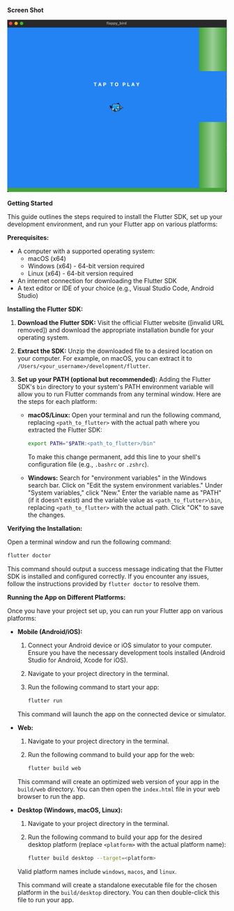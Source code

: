 **Screen Shot**

![screenshot](screenshot.png)

**Getting Started**

This guide outlines the steps required to install the Flutter SDK, set up your development environment, and run your Flutter app on various platforms:

**Prerequisites:**

- A computer with a supported operating system:
  - macOS (x64)
  - Windows (x64) - 64-bit version required
  - Linux (x64) - 64-bit version required
- An internet connection for downloading the Flutter SDK
- A text editor or IDE of your choice (e.g., Visual Studio Code, Android Studio)

**Installing the Flutter SDK:**

1. **Download the Flutter SDK:**
   Visit the official Flutter website ([invalid URL removed]) and download the appropriate installation bundle for your operating system.

2. **Extract the SDK:**
   Unzip the downloaded file to a desired location on your computer. For example, on macOS, you can extract it to `/Users/<your_username>/development/flutter`.

3. **Set up your PATH (optional but recommended):**
   Adding the Flutter SDK's `bin` directory to your system's PATH environment variable will allow you to run Flutter commands from any terminal window. Here are the steps for each platform:

   - **macOS/Linux:**
     Open your terminal and run the following command, replacing `<path_to_flutter>` with the actual path where you extracted the Flutter SDK:

     ```bash
     export PATH="$PATH:<path_to_flutter>/bin"
     ```

     To make this change permanent, add this line to your shell's configuration file (e.g., `.bashrc` or `.zshrc`).

   - **Windows:**
     Search for "environment variables" in the Windows search bar. Click on "Edit the system environment variables." Under "System variables," click "New." Enter the variable name as "PATH" (if it doesn't exist) and the variable value as `<path_to_flutter>\bin`, replacing `<path_to_flutter>` with the actual path. Click "OK" to save the changes.

**Verifying the Installation:**

Open a terminal window and run the following command:

```bash
flutter doctor
```

This command should output a success message indicating that the Flutter SDK is installed and configured correctly. If you encounter any issues, follow the instructions provided by `flutter doctor` to resolve them.

**Running the App on Different Platforms:**

Once you have your project set up, you can run your Flutter app on various platforms:

- **Mobile (Android/iOS):**

  1. Connect your Android device or iOS simulator to your computer. Ensure you have the necessary development tools installed (Android Studio for Android, Xcode for iOS).

  2. Navigate to your project directory in the terminal.

  3. Run the following command to start your app:

     ```bash
     flutter run
     ```

  This command will launch the app on the connected device or simulator.

- **Web:**

  1. Navigate to your project directory in the terminal.

  2. Run the following command to build your app for the web:

     ```bash
     flutter build web
     ```

  This command will create an optimized web version of your app in the `build/web` directory. You can then open the `index.html` file in your web browser to run the app.

- **Desktop (Windows, macOS, Linux):**

  1. Navigate to your project directory in the terminal.

  2. Run the following command to build your app for the desired desktop platform (replace `<platform>` with the actual platform name):

     ```bash
     flutter build desktop --target=<platform>
     ```

  Valid platform names include `windows`, `macos`, and `linux`.

  This command will create a standalone executable file for the chosen platform in the `build/desktop` directory. You can then double-click this file to run your app.
